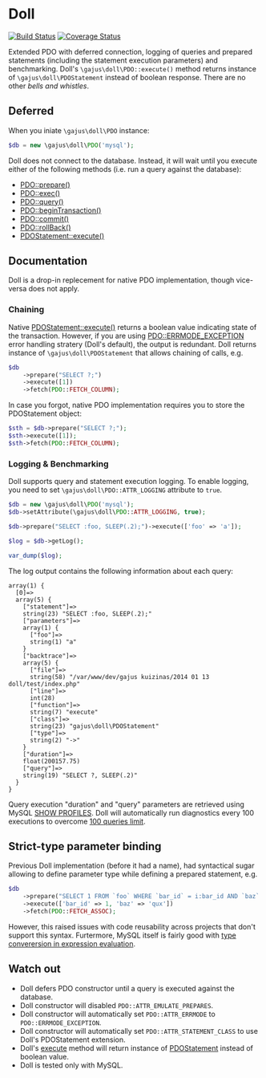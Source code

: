 # Doll

[![Build Status](https://travis-ci.org/gajus/doll.png?branch=master)](https://travis-ci.org/gajus/doll)
[![Coverage Status](https://coveralls.io/repos/gajus/doll/badge.png)](https://coveralls.io/r/gajus/doll)

Extended PDO with deferred connection, logging of queries and prepared statements (including the statement execution parameters) and benchmarking. Doll's `\gajus\doll\PDO::execute()` method returns instance of `\gajus\doll\PDOStatement` instead of boolean response. There are no other *bells and whistles*.

## Deferred

When you iniate `\gajus\doll\PDO` instance:

```php
$db = new \gajus\doll\PDO('mysql');
```

Doll does not connect to the database. Instead, it will wait until you execute either of the following methods (i.e. run a query against the database):

* [PDO::prepare()](http://php.net/manual/en/pdo.prepare.php)
* [PDO::exec()](http://php.net/manual/en/pdo.exec.php)
* [PDO::query()](http://php.net/manual/en/pdo.query.php)
* [PDO::beginTransaction()](http://php.net/manual/en/pdo.begintransaction.php)
* [PDO::commit()](http://php.net/manual/en/pdo.commit.php)
* [PDO::rollBack()](http://php.net/manual/en/pdo.rollback.php)
* [PDOStatement::execute()](http://php.net/manual/en/pdostatement.execute.php)

## Documentation

Doll is a drop-in replecement for native PDO implementation, though vice-versa does not apply.

### Chaining

Native [PDOStatement::execute()](http://www.php.net/manual/en/pdostatement.execute.php) returns a boolean value indicating state of the transaction. However, if you are using [PDO::ERRMODE_EXCEPTION](http://uk1.php.net/manual/en/pdo.error-handling.php) error handling stratery (Doll's default), the output is redundant. Doll returns instance of `\gajus\doll\PDOStatement` that allows chaining of calls, e.g.

```php
$db
	->prepare("SELECT ?;")
	->execute([1])
	->fetch(PDO::FETCH_COLUMN);
```

In case you forgot, native PDO implementation requires you to store the PDOStatement object:

```php
$sth = $db->prepare("SELECT ?;");
$sth->execute([1]);
$sth->fetch(PDO::FETCH_COLUMN);
```

### Logging & Benchmarking

Doll supports query and statement execution logging. To enable logging, you need to set `\gajus\doll\PDO::ATTR_LOGGING` attribute to `true`.

```php
$db = new \gajus\doll\PDO('mysql');
$db->setAttribute(\gajus\doll\PDO::ATTR_LOGGING, true);

$db->prepare("SELECT :foo, SLEEP(.2);")->execute(['foo' => 'a']);

$log = $db->getLog();

var_dump($log);
```

The log output contains the following information about each query:

```
array(1) {
  [0]=>
  array(5) {
    ["statement"]=>
    string(23) "SELECT :foo, SLEEP(.2);"
    ["parameters"]=>
    array(1) {
      ["foo"]=>
      string(1) "a"
    }
    ["backtrace"]=>
    array(5) {
      ["file"]=>
      string(58) "/var/www/dev/gajus kuizinas/2014 01 13 doll/test/index.php"
      ["line"]=>
      int(28)
      ["function"]=>
      string(7) "execute"
      ["class"]=>
      string(23) "gajus\doll\PDOStatement"
      ["type"]=>
      string(2) "->"
    }
    ["duration"]=>
    float(200157.75)
    ["query"]=>
    string(19) "SELECT ?, SLEEP(.2)"
  }
}
```

Query execution "duration" and "query" parameters are retrieved using MySQL [SHOW PROFILES](http://dev.mysql.com/doc/refman/5.0/en/show-profiles.html). Doll will automatically run diagnostics every 100 executions to overcome [100 queries limit](http://dev.mysql.com/doc/refman/5.6/en/show-profile.html).

## Strict-type parameter binding

Previous Doll implementation (before it had a name), had syntactical sugar allowing to define parameter type while defining a prepared statement, e.g.

```php
$db
    ->prepare("SELECT 1 FROM `foo` WHERE `bar_id` = i:bar_id AND `baz` = s:baz;")
    ->execute(['bar_id' => 1, 'baz' => 'qux'])
    ->fetch(PDO::FETCH_ASSOC);
```

However, this raised issues with code reusability across projects that don't support this syntax. Furtermore, MySQL itself is fairly good with [type converersion in expression evaluation](http://dev.mysql.com/doc/refman/5.5/en/type-conversion.html).

## Watch out

* Doll defers PDO constructor until a query is executed against the database.
* Doll constructor will disabled `PDO::ATTR_EMULATE_PREPARES`.
* Doll constructor will automatically set `PDO::ATTR_ERRMODE` to `PDO::ERRMODE_EXCEPTION`.
* Doll constructor will automatically set `PDO::ATTR_STATEMENT_CLASS` to use Doll's PDOStatement extension.
* Doll's [execute](http://php.net/manual/en/pdostatement.execute.php) method will return instance of [PDOStatement](http://php.net/manual/en/class.pdostatement.php) instead of boolean value.
* Doll is tested only with MySQL.